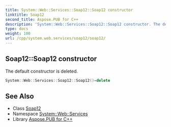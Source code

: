```yaml
---
title: System::Web::Services::Soap12::Soap12 constructor
linktitle: Soap12
second_title: Aspose.PUB for C++
description: 'System::Web::Services::Soap12::Soap12 constructor. The default constructor is deleted in C++.'
type: docs
weight: 100
url: /cpp/system.web.services/soap12/soap12/
---
```

## Soap12::Soap12 constructor


The default constructor is deleted.

```cpp
System::Web::Services::Soap12::Soap12()=delete
```

## See Also

* Class [Soap12](../)
* Namespace [System::Web::Services](../../)
* Library [Aspose.PUB for C++](../../../)
